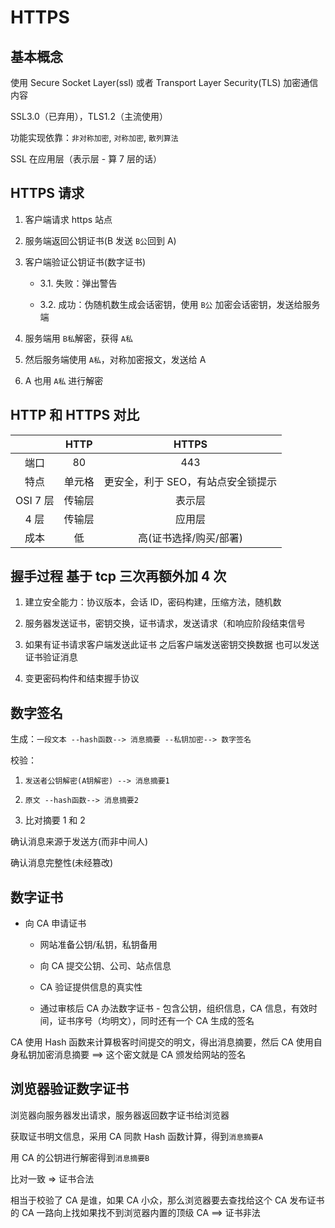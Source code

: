 # HTTPS

## 基本概念

使用 Secure Socket Layer(ssl) 或者 Transport Layer Security(TLS) 加密通信内容

SSL3.0（已弃用），TLS1.2（主流使用）

功能实现依靠：`非对称加密`, `对称加密`, `散列算法`

SSL 在应用层（表示层 - 算 7 层的话）

## HTTPS 请求

1. 客户端请求 https 站点

2. 服务端返回公钥证书(B 发送 `B公`回到 A)

3. 客户端验证公钥证书(数字证书)

   - 3.1. 失败：弹出警告

   - 3.2. 成功：伪随机数生成会话密钥，使用 `B公` 加密会话密钥，发送给服务端

4. 服务端用 `B私`解密，获得 `A私`

5. 然后服务端使用 `A私`，对称加密报文，发送给 A

6. A 也用 `A私` 进行解密

## HTTP 和 HTTPS 对比

|          |  HTTP  |               HTTPS                |
| :------: | :----: | :--------------------------------: |
|   端口   |   80   |                443                 |
|   特点   | 单元格 | 更安全，利于 SEO，有站点安全锁提示 |
| OSI 7 层 | 传输层 |               表示层               |
|   4 层   | 传输层 |               应用层               |
|   成本   |   低   |       高(证书选择/购买/部署)       |

## 握手过程 基于 tcp 三次再额外加 4 次

1. 建立安全能力：协议版本，会话 ID，密码构建，压缩方法，随机数

2. 服务器发送证书，密钥交换，证书请求，发送请求（和响应阶段结束信号

3. 如果有证书请求客户端发送此证书 之后客户端发送密钥交换数据 也可以发送证书验证消息

4. 变更密码构件和结束握手协议

## 数字签名

生成：`一段文本 --hash函数--> 消息摘要 --私钥加密--> 数字签名`

校验：

1. `发送者公钥解密(A钥解密) --> 消息摘要1`

2. `原文 --hash函数--> 消息摘要2`

3. 比对摘要 1 和 2

确认消息来源于发送方(而非中间人)

确认消息完整性(未经篡改)

## 数字证书

- 向 CA 申请证书

  - 网站准备公钥/私钥，私钥备用

  - 向 CA 提交公钥、公司、站点信息

  - CA 验证提供信息的真实性

  - 通过审核后 CA 办法数字证书 - 包含公钥，组织信息，CA 信息，有效时间，证书序号（均明文），同时还有一个 CA 生成的签名

CA 使用 Hash 函数来计算极客时间提交的明文，得出消息摘要，然后 CA 使用自身私钥加密消息摘要 ==> 这个密文就是 CA 颁发给网站的签名

## 浏览器验证数字证书

浏览器向服务器发出请求，服务器返回数字证书给浏览器

获取证书明文信息，采用 CA 同款 Hash 函数计算，得到`消息摘要A`

用 CA 的公钥进行解密得到`消息摘要B`

比对一致 => 证书合法

相当于校验了 CA 是谁，如果 CA 小众，那么浏览器要去查找给这个 CA 发布证书的 CA 一路向上找如果找不到浏览器内置的顶级 CA ==> 证书非法
